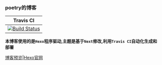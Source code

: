 ### poetry的博客

|Travis CI|
|:-------:|
|[![Build Status](https://travis-ci.org/poetries/poetries.github.io.svg?branch=dev)](https://travis-ci.org/poetries/poetries.github.io)|

**本博客使用的是`Hexo`程序驱动,主题是基于`Next`修改,利用`Travis CI`自动化生成和部署**

[博客预览](https://poetries.github.io)|[Hexo官网](https://hexo.io)


